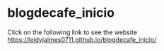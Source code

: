# blogdecafe_inicio
Click on the following link to see the website https://leidyjaimes0711.github.io/blogdecafe_inicio/ 
